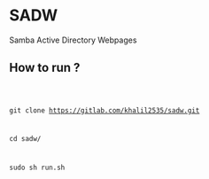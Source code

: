 # SADW

Samba Active Directory Webpages

## How to run ?
<code>

git clone https://gitlab.com/khalil2535/sadw.git

cd sadw/

sudo sh run.sh

</code>